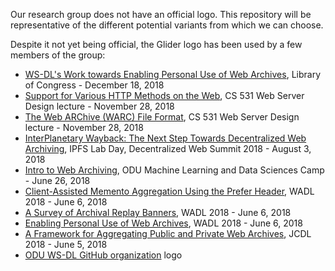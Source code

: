 Our research group does not have an official logo. This repository will be representative of the different potential variants from which we can choose.

Despite it not yet being official, the Glider logo has been used by a few members of the group:
* [WS-DL's Work towards Enabling Personal Use of Web Archives](https://www.slideshare.net/mweigle/wsdls-work-towards-enabling-personal-use-of-web-archives-126145392), Library of Congress - December 18, 2018
* [Support for Various HTTP Methods on the Web](https://www.slideshare.net/ibnesayeed/support-for-various-http-methods-on-the-web), CS 531 Web Server Design lecture - November 28, 2018
* [The Web ARChive (WARC) File Format](https://www.slideshare.net/ibnesayeed/web-archive-warc-file-format), CS 531 Web Server Design lecture - November 28, 2018
* [InterPlanetary Wayback: The Next Step Towards Decentralized Web Archiving](https://www.slideshare.net/ibnesayeed/interplanetary-wayback-the-next-step-towards-decentralized-web-archiving-108525567), IPFS Lab Day, Decentralized Web Summit 2018 - August 3, 2018
* [Intro to Web Archiving](https://www.slideshare.net/mweigle/intro-to-web-archiving), ODU Machine Learning and Data Sciences Camp - June 26, 2018
* [Client-Assisted Memento Aggregation Using the Prefer Header](https://docs.google.com/presentation/d/1m9gAEAIW_5aySNCWhkafNiszSIAUc568TysKG-vGgHY), WADL 2018 - June 6, 2018
* [A Survey of Archival Replay Banners](https://www.cs.odu.edu/~salam/Banner.pdf), WADL 2018 - June 6, 2018
* [Enabling Personal Use of Web Archives](https://www.slideshare.net/mweigle/enabling-personal-use-of-web-archives?qid=118a1fce-bf21-4c22-bdbd-d4d5fd4df5ce), WADL 2018 - June 6, 2018
* [A Framework for Aggregating Public and Private Web Archives](https://www.slideshare.net/matkelly01/a-framework-for-aggregating-public-and-private-web-archives-100797903), JCDL 2018 - June 5, 2018
* [ODU WS-DL GitHub organization](https://github.com/oduwsdl) logo

